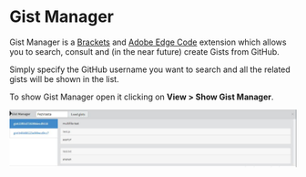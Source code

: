 # Gist Manager

Gist Manager is a [Brackets](https://github.com/adobe/brackets) and [Adobe Edge Code](http://html.adobe.com/edge/code/) extension which allows you to search, consult and (in the near future) create Gists from GitHub.  

Simply specify the GitHub username you want to search and all the related gists will be shown in the list.

To show Gist Manager open it clicking on **View > Show Gist Manager**.


![preview](/readmefiles/preview.jpg)
